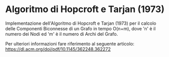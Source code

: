 # Algoritmo di Hopcroft e Tarjan (1973)

Implementazione dell'Algoritmo di Hopcroft e Tarjan (1973) per il calcolo delle Componenti Biconnesse di un Grafo in tempo O(n+m), dove 'n' è il numero dei Nodi ed 'm' è il numero di Archi del Grafo.

Per ulteriori informazioni fare riferimento al seguente articolo: https://dl.acm.org/doi/pdf/10.1145/362248.362272